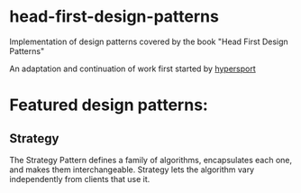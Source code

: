 # head-first-design-patterns
Implementation of design patterns covered by the book "Head First Design Patterns"

An adaptation and continuation of work first started by [hypersport](https://github.com/hypersport/Head-First-Design-Patterns)

# Featured design patterns:

## Strategy
The Strategy Pattern defines a family of algorithms, encapsulates each one, and makes them interchangeable. Strategy lets the algorithm vary independently from clients that use it.
